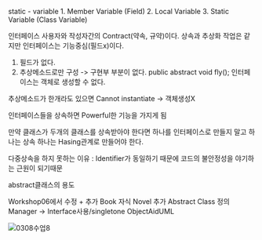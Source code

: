 static - variable
	1. Member Variable (Field)
	2. Local Variable
	3. Static Variable (Class Variable)

인터페이스
사용자와 작성자간의 Contract(약속, 규약)이다.
상속과 추상화 작업은 같지만 인터페이스는 기능중심(필드x)이다.
1. 필드가 없다.
2. 추상메소드로만 구성 -> 구현부 부분이 없다. public abstract void fly();
인터페이스는 객체로 생성할 수 없다.

추상메소드가 한개라도 있으면 Cannot instantiate  -> 객체생성X

인터페이스들을 상속하면 Powerful한 기능을 가지게 됨

만약 클래스가 두개의 클래스를 상속받아야 한다면 하나를 인터페이스로 만들지 말고
하나는 상속 하나는 Hasing관계로 만들어야 한다.

다중상속을 하지 못하는 이유 : Identifier가 동일하기 때문에 코드의 불안정성을 야기하는 근원이 되기때문

abstract클래스의 용도

Workshop06에서 수정 + 추가
Book 자식 Novel 추가 
Abstract Class 정의
Manager -> Interface사용/singletone
ObjectAidUML

![0308수업8](https://user-images.githubusercontent.com/43941396/120817839-029f7f80-c58d-11eb-8834-428676baed0a.png)
